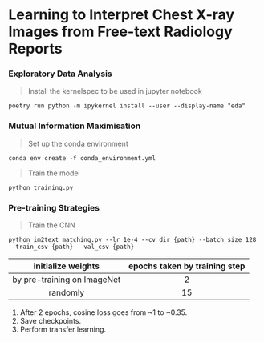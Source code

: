 # Learning to Interpret Chest X-ray Images from Free-text Radiology Reports

### Exploratory Data Analysis
> Install the kernelspec to be used in jupyter notebook
```
poetry run python -m ipykernel install --user --display-name "eda"
```

### Mutual Information Maximisation
> Set up the conda environment
```
conda env create -f conda_environment.yml
```
> Train the model
```
python training.py
```

### Pre-training Strategies
> Train the CNN
```
python im2text_matching.py --lr 1e-4 --cv_dir {path} --batch_size 128 --train_csv {path} --val_csv {path}
```

| initialize weights | epochs taken by training step |
|:---:|:---:|
| by pre-training on ImageNet | 2 |
| randomly | 15 |
1. After 2 epochs, cosine loss goes from ~1 to ~0.35.
2. Save checkpoints. 
3. Perform transfer learning.
